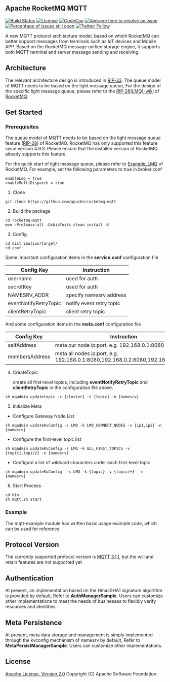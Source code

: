 ## Apache RocketMQ MQTT
[![Build Status](https://api.travis-ci.com/apache/rocketmq-mqtt.svg?branch=main)](https://travis-ci.com/github/apache/rocketmq-mqtt)
[![License](https://img.shields.io/badge/license-Apache%202-4EB1BA.svg)](https://www.apache.org/licenses/LICENSE-2.0.html)
[![CodeCov](https://codecov.io/gh/apache/rocketmq-mqtt/branch/main/graph/badge.svg)](https://codecov.io/gh/apache/rocketmq-mqtt)
[![Average time to resolve an issue](http://isitmaintained.com/badge/resolution/apache/rocketmq-mqtt.svg)](http://isitmaintained.com/project/apache/rocketmq-mqtt "Average time to resolve an issue")
[![Percentage of issues still open](http://isitmaintained.com/badge/open/apache/rocketmq-mqtt.svg)](http://isitmaintained.com/project/apache/rocketmq-mqtt "Percentage of issues still open")
[![Twitter Follow](https://img.shields.io/twitter/follow/ApacheRocketMQ?style=social)](https://twitter.com/intent/follow?screen_name=ApacheRocketMQ)

A new MQTT protocol architecture model, based on which RocketMQ can better support messages from terminals such as IoT devices and Mobile APP. Based on the RocketMQ message unified storage engine, it supports both MQTT terminal and server message sending and receiving.

## Architecture
The relevant architecture design is introduced in [RIP-33](https://docs.google.com/document/d/1AD1GkV9mqE_YFA97uVem4SmB8ZJSXiJZvzt7-K6Jons/edit#).
The queue model of MQTT needs to be based on the light message queue, For the design of the specific light message queue, please refer to the [RIP-28(LMQ)-wiki](https://github.com/apache/rocketmq/wiki/RIP-28-Light-message-queue-%28LMQ%29) of [RocketMQ](https://github.com/apache/rocketmq).

## Get Started

### Prerequisites
The queue model of MQTT needs to be based on the light message queue feature ([RIP-28](https://github.com/apache/rocketmq/pull/3694)) of RocketMQ. RocketMQ has only supported this feature since version 4.9.3. Please ensure that the installed version of RocketMQ already supports this feature.

For the quick start of light message queue, please refer to [Example_LMQ](https://github.com/apache/rocketmq/blob/develop/docs/cn/Example_LMQ.md) of RocketMQ. 
For example, set the following parameters to true in broker.conf
```
enableLmq = true
enableMultiDispatch = true
```


1. Clone
```shell
git clone https://github.com/apache/rocketmq-mqtt
```
2. Build the package
```shell
cd rocketmq-mqtt
mvn -Prelease-all -DskipTests clean install -U 
```
3. Config
```shell
cd distribution/target/
cd conf
```
Some important configuration items in the **service.conf** configuration file 

| **Config Key**        | **Instruction**          |
|-----------------------|--------------------------|
| username              | used for auth            |
| secretKey             | used for auth            |
| NAMESRV_ADDR          | specify namesrv address  |
| eventNotifyRetryTopic | notify event retry topic |
| clientRetryTopic      | client retry topic       |

And some configuration items in the **meta.conf** configuration file

| **Config Key** | **Instruction**                                                                 |
|----------------|---------------------------------------------------------------------------------|
| selfAddress    | meta cur node ip:port, e.g. 192.168.0.1:8080                                    |
| membersAddress | meta all nodes ip:port, e.g. 192.168.0.1:8080,192.168.0.2:8080,192.168.0.3:8080 |

4. CreateTopic

   create all first-level topics, including **eventNotifyRetryTopic** and **clientRetryTopic** in the configuration file above.
```shell
sh mqadmin updatetopic -c {cluster} -t {topic} -n {namesrv}
```
5. Initialize Meta
- Configure Gateway Node List
```shell
sh mqadmin updateKvConfig -s LMQ -k LMQ_CONNECT_NODES -v {ip1,ip2} -n {namesrv}
```
- Configure the first-level topic list
```shell
sh mqadmin updateKvConfig -s LMQ -k ALL_FIRST_TOPICS -v {topic1,topic2} -n {namesrv}
```
- Configure a list of wildcard characters under each first-level topic
```shell
sh mqadmin updateKvConfig  -s LMQ -k {topic} -v {topic/+}  -n {namesrv}
```
6. Start Process
```shell
cd bin
sh mqtt.sh start
```
### Example
The mqtt-example module has written basic usage example code, which can be used for reference

## Protocol Version
The currently supported protocol version is [MQTT 3.1.1](http://docs.oasis-open.org/mqtt/mqtt/v3.1.1/os/mqtt-v3.1.1-os.pdf), but the will and retain features are not supported yet

## Authentication
At present, an implementation based on the HmacSHA1 signature algorithm is provided by default, Refer to **AuthManagerSample**. Users can customize other implementations to meet the needs of businesses to flexibly verify resources and identities.
## Meta Persistence
At present, meta data storage and management is simply implemented through the kvconfig mechanism of namesrv by default, Refer to **MetaPersistManagerSample**. Users can customize other implementations.

## License
[Apache License, Version 2.0](http://www.apache.org/licenses/LICENSE-2.0.html) Copyright (C) Apache Software Foundation.
